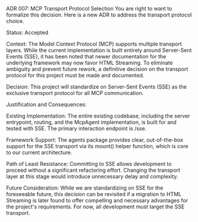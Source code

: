 ADR 007: MCP Transport Protocol Selection
You are right to want to formalize this decision. Here is a new ADR to address the transport protocol choice.

Status: Accepted

Context:
The Model Context Protocol (MCP) supports multiple transport layers. While the current implementation is built entirely around Server-Sent Events (SSE), it has been noted that newer documentation for the underlying framework may now favor HTML Streaming. To eliminate ambiguity and prevent future rework, a definitive decision on the transport protocol for this project must be made and documented.

Decision:
This project will standardize on Server-Sent Events (SSE) as the exclusive transport protocol for all MCP communication.

Justification and Consequences:

Existing Implementation: The entire existing codebase, including the server entrypoint, routing, and the McpAgent implementation, is built for and tested with SSE. The primary interaction endpoint is /sse.

Framework Support: The agents package provides clear, out-of-the-box support for the SSE transport via its mount() helper function, which is core to our current architecture.

Path of Least Resistance: Committing to SSE allows development to proceed without a significant refactoring effort. Changing the transport layer at this stage would introduce unnecessary delay and complexity.

Future Consideration: While we are standardizing on SSE for the foreseeable future, this decision can be revisited if a migration to HTML Streaming is later found to offer compelling and necessary advantages for the project's requirements. For now, all development must target the SSE transport.